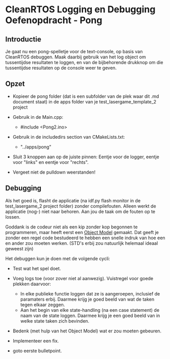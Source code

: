 # CleanRTOS Logging en Debugging Oefenopdracht - Pong

## Introductie

Je gaat nu een pong-spelletje voor de text-console, op basis van CleanRTOS debuggen.
Maak daarbij gebruik van het log object om tussentijdse resultaten te loggen, en van de bijbehorende drukknop om die tussentijdse resultaten op de console weer te geven.

## Opzet

- Kopieer de pong folder (dat is een subfolder van de plek waar dit .md document staat) in de apps folder van je test_lasergame_template_2 project

- Gebruik in de Main.cpp:
  
  - #include <Pong2.ino>

- Gebruik in de includedirs section van CMakeLists.txt:
  
  - "../apps/pong"

- Sluit 3 knoppen aan op de juiste pinnen: Eentje voor de logger, eentje voor "links" en eentje voor "rechts".

- Vergeet niet de pulldown weerstanden!

## Debugging

Als het goed is, flasht de applicatie (na idf.py flash monitor in de test_lasergame_2 project folder) zonder compilefouten. Alleen werkt de applicatie (nog-) niet naar behoren. Aan jou de taak om de fouten op te lossen.

Goddank is de codeur niet als een kip zonder kop begonnen te programmeren, maar heeft eerst een [Object Model](./pong/pong.svg) gemaakt. Dat geeft je zonder een regel code bestudeerd te hebben een snelle indruk van hoe een en ander zou moeten werken. (STD's erbij zou natuurlijk helemaal ideaal geweest zijn)

Het debuggen kun je doen met de volgende cycli:

- Test wat het spel doet.

- Voeg logs toe (voor zover niet al aanwezig). Vuistregel voor goede plekken daarvoor:
  
  - In elke publieke functie loggen dat ze is aangeroepen, inclusief de paramaters erbij.
    Daarmee krijg je goed beeld van wat de taken tegen elkaar zeggen.
  - Aan het begin van elke state-handling (na een case statement) de naam van de state loggen.
    Daarmee krijg je een goed beeld van in welke state taken zich bevinden.

- Bedenk (met hulp van het Object Model) wat er zou moeten gebeuren.

- Implementeer een fix.

- goto eerste bulletpoint.